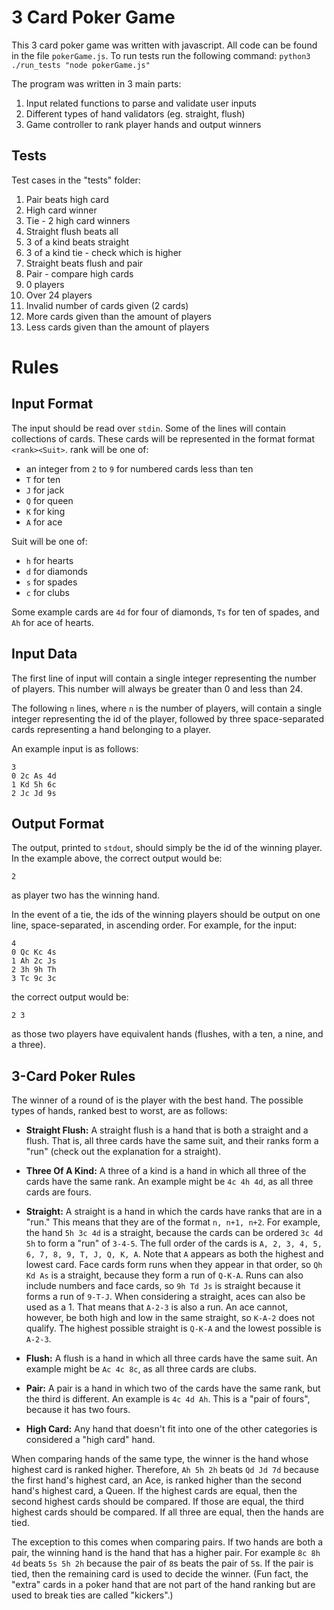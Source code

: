 # 3 Card Poker Game

This 3 card poker game was written with javascript. All code can be found in the file `pokerGame.js`.
To run tests run the following command:
`python3 ./run_tests "node pokerGame.js"`

The program was written in 3 main parts:

1. Input related functions to parse and validate user inputs
2. Different types of hand validators (eg. straight, flush)
3. Game controller to rank player hands and output winners

## Tests

Test cases in the "tests" folder:

1. Pair beats high card
2. High card winner
3. Tie - 2 high card winners
4. Straight flush beats all
5. 3 of a kind beats straight
6. 3 of a kind tie - check which is higher
7. Straight beats flush and pair
8. Pair - compare high cards
9. 0 players
10. Over 24 players
11. Invalid number of cards given (2 cards)
12. More cards given than the amount of players
13. Less cards given than the amount of players

# Rules

## Input Format

The input should be read over `stdin`. Some of the lines will contain collections of cards. These cards will be represented in the format format `<rank><Suit>`. rank will be one of:

- an integer from `2` to `9` for numbered cards less than ten
- `T` for ten
- `J` for jack
- `Q` for queen
- `K` for king
- `A` for ace

Suit will be one of:

- `h` for hearts
- `d` for diamonds
- `s` for spades
- `c` for clubs

Some example cards are `4d` for four of diamonds, `Ts` for ten of spades, and `Ah` for ace of hearts.

## Input Data

The first line of input will contain a single integer representing the number of players. This number will always be greater than 0 and less than 24.

The following `n` lines, where `n` is the number of players, will contain a single integer representing the id of the player, followed by three space-separated cards representing a hand belonging to a player.

An example input is as follows:

```
3
0 2c As 4d
1 Kd 5h 6c
2 Jc Jd 9s
```

## Output Format

The output, printed to `stdout`, should simply be the id of the winning player. In the example above, the correct output would be:

```
2
```

as player two has the winning hand.

In the event of a tie, the ids of the winning players should be output on one line, space-separated, in ascending order. For example, for the input:

```
4
0 Qc Kc 4s
1 Ah 2c Js
2 3h 9h Th
3 Tc 9c 3c
```

the correct output would be:

```
2 3
```

as those two players have equivalent hands (flushes, with a ten, a nine, and a three).

## 3-Card Poker Rules

The winner of a round of is the player with the best hand. The possible types of hands, ranked best to worst, are as follows:

- **Straight Flush:** A straight flush is a hand that is both a straight and a flush. That is, all three cards have the same suit, and their ranks form a "run" (check out the explanation for a straight).

- **Three Of A Kind:** A three of a kind is a hand in which all three of the cards have the same rank. An example might be `4c 4h 4d`, as all three cards are fours.

- **Straight:** A straight is a hand in which the cards have ranks that are in a "run." This means that they are of the format `n, n+1, n+2`. For example, the hand `5h 3c 4d` is a straight, because the cards can be ordered `3c 4d 5h` to form a "run" of `3-4-5`. The full order of the cards is `A, 2, 3, 4, 5, 6, 7, 8, 9, T, J, Q, K, A`. Note that `A` appears as both the highest and lowest card. Face cards form runs when they appear in that order, so `Qh Kd As` is a straight, because they form a run of `Q-K-A`. Runs can also include numbers and face cards, so `9h Td Js` is straight because it forms a run of `9-T-J`. When considering a straight, aces can also be used as a 1. That means that `A-2-3` is also a run. An ace cannot, however, be both high and low in the same straight, so `K-A-2` does not qualify. The highest possible straight is `Q-K-A` and the lowest possible is `A-2-3`.

- **Flush:** A flush is a hand in which all three cards have the same suit. An example might be `Ac 4c 8c`, as all three cards are clubs.

- **Pair:** A pair is a hand in which two of the cards have the same rank, but the third is different. An example is `4c 4d Ah`. This is a "pair of fours", because it has two fours.

- **High Card:** Any hand that doesn't fit into one of the other categories is considered a "high card" hand.

When comparing hands of the same type, the winner is the hand whose highest card is ranked higher. Therefore, `Ah 5h 2h` beats `Qd Jd 7d` because the first hand's highest card, an Ace, is ranked higher than the second hand's highest card, a Queen. If the highest cards are equal, then the second highest cards should be compared. If those are equal, the third highest cards should be compared. If all three are equal, then the hands are tied.

The exception to this comes when comparing pairs. If two hands are both a pair, the winning hand is the hand that has a higher pair. For example `8c 8h 4d` beats `5s 5h 2h` because the pair of `8`s beats the pair of `5`s. If the pair is tied, then the remaining card is used to decide the winner. (Fun fact, the "extra" cards in a poker hand that are not part of the hand ranking but are used to break ties are called "kickers".)
